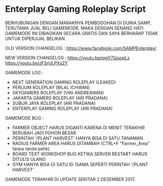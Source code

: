 # Enterplay Gaming Roleplay Script

BERHUBUNGAN DENGAN MARAKNYA PEMBODOHAN DI DUNIA SAMP, TERUTAMA JUAL BELI GAMEMODR, MAKA DENGAN SENANG HATI GAMEMODE INI DIBAGIKAN SECARA GRATIS DAN SAYA BERHARAP TIDAK UNTUK DIPERJUAL BELIKAN.

OLD VERSION CHANGELOG :
https://www.facebook.com/SAMPEnterplay/

NEW VERSION CHANGELOG :
https://youtu.be/pmY7QozajLs
https://youtu.be/JFSrULPXs2Y

GAMEMODE LOG :
- NEXT GENERATION GAMING ROLEPLAY (LEAKED)
- PERLIUM ROLEPLAY (BILAL ICHWAN)
- SKYGAMERS ROLEPLAY (VIKI ANDREAWAN)
- JAKARTA GAMERS ROLEPLAY (ARI PRADANA)
- SUBUR JAYA ROLEPLAY (ARI PRADANA)
- ENTERPLAY GAMING ROLEPLAY (ARI PRADANA)

GAMEMODE BUG :
- FARMER OBJECT HARUS DIGANTI KARENA DI MENIT TERAKHIR BERUBAH JADI POHON BESAR
- PERINTAH '/PLANT HARVEST' HANYA BISA DI SATU TANAMAN
- RADIUS FARMER AREA HARUS DITAMBAH (CTRL+F "Farmer_Area" tanpa tanda petik)
- BOARD TEXT WORKSHOP BUG KETIKA SERVER RESTART HARUS DITULIS ULANG
- GYM HANYA BISA DI SATU ID (SAMA SEPERTI PERINTAH '/PLANT HARVEST'

GAMEMODE TERAKHIR DI UPDATE SEKITAR 2 DESEMBER 2017.
